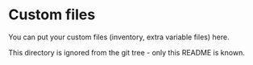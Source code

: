 # Custom files

You can put your custom files (inventory, extra variable files) here.

This directory is ignored from the git tree - only this README is known.
